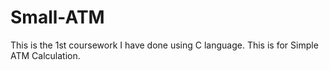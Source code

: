 # Small-ATM
This is the 1st coursework I have done using C language. This is for Simple ATM Calculation. 


